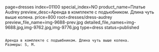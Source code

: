 page=dresses
index=01100
special_index=NO
product_name=Платье Audrey
preview_desc=Аренда в комплекте с подъюбником. Длина чуть выше колена.
price=800
root=dresses/dress-audrey
preview_file_name=img-9688-prev.jpg
detailed_file_names=img-9688.jpg,img-9762.jpg,img-9776.jpg
type=dress
status=published
~~~~~~

Аренда в комплекте с подъюбником. Длина чуть выше колена.
Размеры: S, M.